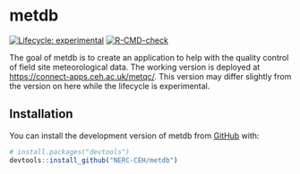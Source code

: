 
<!-- README.md is generated from README.Rmd. Please edit that file -->

# metdb

<!-- badges: start -->

[![Lifecycle:
experimental](https://img.shields.io/badge/lifecycle-experimental-orange.svg)](https://lifecycle.r-lib.org/articles/stages.html#experimental)
[![R-CMD-check](https://github.com/NERC-CEH/metdb/actions/workflows/R-CMD-check.yaml/badge.svg)](https://github.com/NERC-CEH/metdb/actions/workflows/R-CMD-check.yaml)
<!-- badges: end -->

The goal of metdb is to create an application to help with the quality
control of field site meteorological data. The working version is
deployed at
<https://connect-apps.ceh.ac.uk/metqc/>.
This version may differ slightly from the version on here while the
lifecycle is experimental.

## Installation

You can install the development version of metdb from
[GitHub](https://github.com/) with:

``` r
# install.packages("devtools")
devtools::install_github("NERC-CEH/metdb")
```
